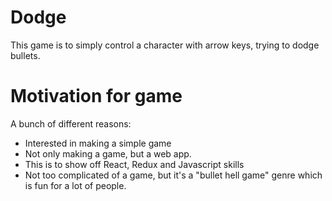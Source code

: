 # Dodge
This game is to simply control a character with arrow keys, trying to dodge bullets.

# Motivation for game
A bunch of different reasons:
- Interested in making a simple game
- Not only making a game, but a web app.
- This is to show off React, Redux and Javascript skills
- Not too complicated of a game, but it's a "bullet hell game" genre which is fun for a lot of people.
